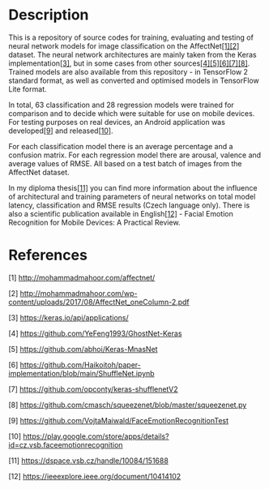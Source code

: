 # Description

This is a repository of source codes for training, evaluating and testing of neural network models for image classification on the AffectNet[[1]](#1)[[2]](#2) dataset. The neural network architectures are mainly taken from the Keras implementation[[3]](#3), but in some cases from other sources[[4]](#4)[[5]](#5)[[6]](#6)[[7]](#7)[[8]](#8). Trained models are also available from this repository - in TensorFlow 2 standard format, as well as converted and optimised models in TensorFlow Lite format.

In total, 63 classification and 28 regression models were trained for comparison and to decide which were suitable for use on mobile devices. For testing purposes on real devices, an Android application was developed[[9]](#9) and released[[10]](#10).

For each classification model there is an average percentage and a confusion matrix. For each regression model there are arousal, valence and average values of RMSE. All based on a test batch of images from the AffectNet dataset.

In my diploma thesis[[11]](#11) you can find more information about the influence of architectural and training parameters of neural networks on total model latency, classification and RMSE results (Czech language only). There is also a scientific publication available in English[[12]](#12) - Facial Emotion Recognition for Mobile Devices: A Practical Review.

# References
<a id="1">[1]</a>
http://mohammadmahoor.com/affectnet/

<a id="2">[2]</a>
http://mohammadmahoor.com/wp-content/uploads/2017/08/AffectNet_oneColumn-2.pdf

<a id="3">[3]</a>
https://keras.io/api/applications/

<a id="4">[4]</a>
https://github.com/YeFeng1993/GhostNet-Keras

<a id="5">[5]</a>
https://github.com/abhoi/Keras-MnasNet

<a id="6">[6]</a>
https://github.com/Haikoitoh/paper-implementation/blob/main/ShuffleNet.ipynb

<a id="7">[7]</a>
https://github.com/opconty/keras-shufflenetV2

<a id="8">[8]</a>
https://github.com/cmasch/squeezenet/blob/master/squeezenet.py

<a id="9">[9]</a>
https://github.com/VojtaMaiwald/FaceEmotionRecognitionTest

<a id="10">[10]</a>
https://play.google.com/store/apps/details?id=cz.vsb.faceemotionrecognition

<a id="11">[11]</a>
https://dspace.vsb.cz/handle/10084/151688

<a id="12">[12]</a>
https://ieeexplore.ieee.org/document/10414102
